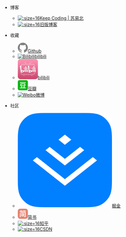 - 博客
  - [![](_media/favicon.ico ':size=16')Keep Coding | 苏易北](https://abelsu7.top)
  - [![](_media/bayern.ico ':size=16')旧版博客](https://abelsu7.cn)

- 收藏
  - [![Github](_media/github.svg)Github](https://github.com/abelsu7)
  - [![Bilibili](_media/bilibili.ico ':size=16')bilibili](https://space.bilibili.com/59456951/#/)
  - [![Bilibili](_media/bilibili.png ':size=16')bilibili](https://space.bilibili.com/59456951/#/)
  - [![Douban](_media/douban.svg)豆瓣](https://www.douban.com/people/abelsu7/)
  - [![Weibo](_media/weibo.ico ':size=16')微博](https://weibo.com/abelsu7)

- 社区
  - [![](_media/logo.png ':size=16')掘金](https://juejin.im)
  - [![](_media/jianshu.svg)简书](https://www.jianshu.com)
  - [![](_media/zhihu.ico ':size=16')知乎](https://www.zhihu.com)
  - [![](_media/csdn.ico ':size=16')CSDN](https://blog.csdn.net/abelsu7)